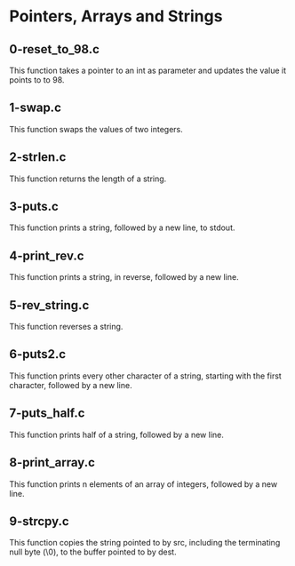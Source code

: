 # Pointers, Arrays and Strings

## 0-reset_to_98.c

This function takes a pointer to an int as parameter and updates the value it
points to to 98.

## 1-swap.c

This function swaps the values of two integers.

## 2-strlen.c

This function returns the length of a string.

## 3-puts.c

This function prints a string, followed by a new line, to stdout.

## 4-print_rev.c

This function prints a string, in reverse, followed by a new line.

## 5-rev_string.c

This function reverses a string.

## 6-puts2.c

This function prints every other character of a string, starting with the first character, followed by a new line.

## 7-puts_half.c

This function prints half of a string, followed by a new line.

## 8-print_array.c

This function prints n elements of an array of integers, followed by a new line.

## 9-strcpy.c

This function copies the string pointed to by src, including the terminating null byte (\0), to the buffer pointed to by dest.

